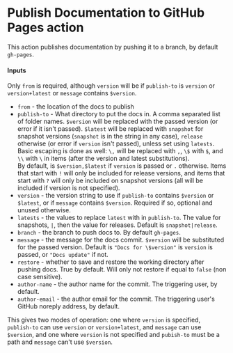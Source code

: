 # Publish Documentation to GitHub Pages action

This action publishes documentation by pushing it to a branch, by default `gh-pages`.

#### Inputs

Only `from` is required, although `version` will be if `publish-to` is `version` or `version+latest` or `message`
contains `$version`.

* `from` - the location of the docs to publish
* `publish-to` - What directory to put the docs in. A comma separated list of folder names.  `$version` will be replaced with the passed version
  (or error if it isn't passed).  `$latest` will be replaced with `snapshot` for snapshot versions (`snapshot` is in the string in any case), 
  `release` otherwise (or error if `version` isn't passed), unless set using `latests`. 
  Basic escaping is done as well: `\,` will be replaced with `,`, `\$` with `$`, and `\\` with `\` in items (after the version and latest substitutions).  
  By default, is `$version,$latest` if `version` is passed or `.` otherwise.  Items that start with `!` will only be included for release versions, 
  and items that start with `?` will only be included on snapshot versions (all will be included if version is not specified).
* `version` - the version string to use if `publish-to` contains `$version` or `$latest`, or if `message`
  contains `$version`. Required if so, optional and unused otherwise.
* `latests` - the values to replace `latest` with in `publish-to`.  The value for snapshots, `|`, then the value for releases.  Default is `snapshot|release`.
* `branch` - the branch to push docs to. By default `gh-pages`.
* `message` - the message for the docs commit.  `$version` will be substituted for the passed version. Default
  is `"Docs for \$version"` is `version` is passed, or `"Docs update"` if not.
* `restore` - whether to save and restore the working directory after pushing docs. True by default. Will only not
  restore if equal to `false` (non case sensitive).
* `author-name` - the author name for the commit.  The triggering user, by default.
* `author-email` - the author email for the commit.  The triggering user's GitHub noreply address, by default.

This gives two modes of operation: one where `version` is specified, `publish-to` can use `version` or `version+latest`,
and `message` can use `$version`, and one where `version` is not specified and `pubish-to` must be a path and `message`
can't use `$version`.